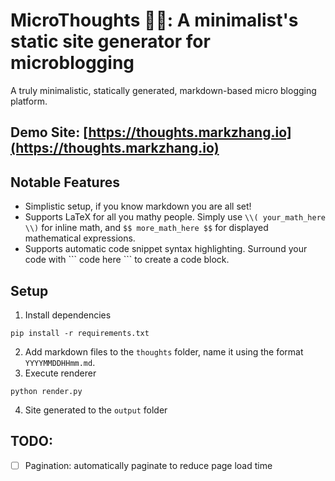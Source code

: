 # MicroThoughts 🔬📝: A minimalist's static site generator for microblogging

A truly minimalistic, statically generated, markdown-based micro blogging platform.

## Demo Site: [https://thoughts.markzhang.io](https://thoughts.markzhang.io)

## Notable Features
* Simplistic setup, if you know markdown you are all set!
* Supports LaTeX for all you mathy people. Simply use `\\( your_math_here \\)` for inline math, and `$$ more_math_here $$` for displayed mathematical expressions.
* Supports automatic code snippet syntax highlighting. Surround your code with \`\`\` code here \`\`\` to create a code block. 

## Setup
1. Install dependencies
```
pip install -r requirements.txt
```
2. Add markdown files to the `thoughts` folder, name it using the format `YYYYMMDDHHmm.md`.
3. Execute renderer
```
python render.py
```
4. Site generated to the `output` folder

## TODO:
- [ ] Pagination: automatically paginate to reduce page load time